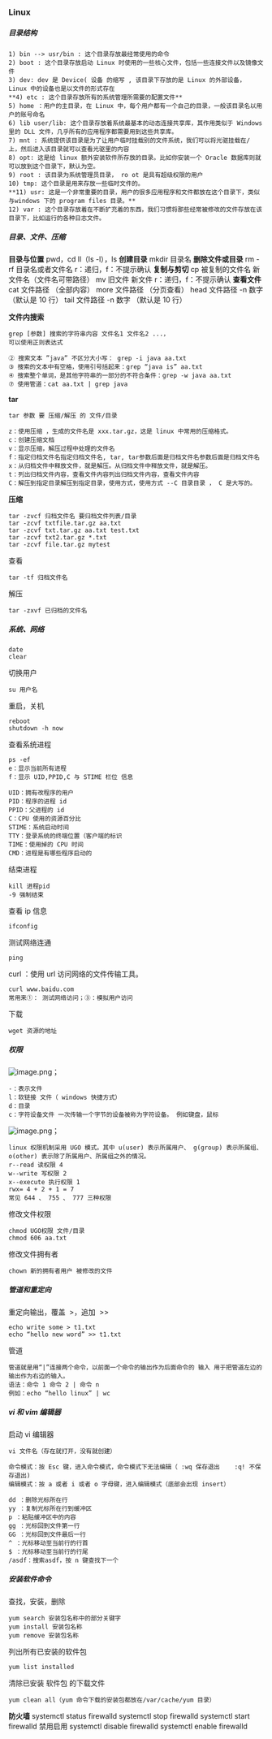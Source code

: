 ### Linux

##### 目录结构

```plaintext
1) bin --> usr/bin : 这个目录存放最经常使用的命令
2) boot : 这个目录存放启动 Linux 时使用的一些核心文件，包括一些连接文件以及镜像文件
3) dev: dev 是 Device( 设备 的缩写 , 该目录下存放的是 Linux 的外部设备， Linux 中的设备也是以文件的形式存在
**4) etc : 这个目录存放所有的系统管理所需要的配置文件**
5) home ：用户的主目录，在 Linux 中，每个用户都有一个自己的目录，一般该目录名以用户的账号命名
6) lib user/lib: 这个目录存放着系统最基本的动态连接共享库，其作用类似于 Windows 里的 DLL 文件，几乎所有的应用程序都需要用到这些共享库。
7) mnt : 系统提供该目录是为了让用户临时挂载别的文件系统，我们可以将光驱挂载在/ 上，然后进入该目录就可以查看光驱里的内容
8) opt: 这是给 linux 额外安装软件所存放的目录。比如你安装一个 Oracle 数据库则就可以放到这个目录下，默认为空。
9) root : 该目录为系统管理员目录， ro ot 是具有超级权限的用户
10) tmp: 这个目录是用来存放一些临时文件的。
**11) usr: 这是一个非常重要的目录，用户的很多应用程序和文件都放在这个目录下，类似与windows 下的 program files 目录。**
12) var : 这个目录存放着在不断扩充着的东西，我们习惯将那些经常被修改的文件存放在该目录下，比如运行的各种日志文件。
```

##### 目录、文件、压缩

**目录与位置**
pwd，cd
ll（ls -l），ls
**创建目录**
mkdir 目录名
**删除文件或目录**
rm -rf 目录名或者文件名
r：递归，f：不提示确认
**复制与剪切**
cp 被复制的文件名 新文件名（文件名可带路径）
mv 旧文件 新文件
r：递归，f：不提示确认
**查看文件**
cat 文件路径 （全部内容）
more 文件路径 （分页查看）
head 文件路径 -n 数字 （默认是 10 行）
tail 文件路径 -n 数字 （默认是 10 行）

**文件内搜索**

```
grep [参数] 搜索的字符串内容 文件名1 文件名2 ...，
可以使用正则表达式

② 搜索文本 ”java” 不区分大小写： grep -i java aa.txt
③ 搜索的文本中有空格，使用引号括起来：grep “java is” aa.txt
④ 搜索整个单词，是其他字符串的一部分的不符合条件：grep -w java aa.txt
⑦ 使用管道：cat aa.txt | grep java
```

**tar**

```
tar 参数 要 压缩/解压 的 文件/目录

z：使用压缩 ，生成的文件名是 xxx.tar.gz，这是 linux 中常用的压缩格式。
c：创建压缩文档
v：显示压缩，解压过程中处理的文件名
f：指定归档文件名指定归档文件名, tar, tar参数后面是归档文件名参数后面是归档文件名
x：从归档文件中释放文件，就是解压。从归档文件中释放文件，就是解压。
t：列出归档文件内容，查看文件内容列出归档文件内容，查看文件内容
C：解压到指定目录解压到指定目录，使用方式，使用方式 --C 目录目录 ， C 是大写的。
```

**压缩**

```
tar -zvcf 归档文件名 要归档文件列表/目录
tar -zcvf txtfile.tar.gz aa.txt
tar -zcvf txt.tar.gz aa.txt test.txt
tar -zcvf txt2.tar.gz *.txt
tar -zcvf file.tar.gz mytest
```

查看

```
tar -tf 归档文件名
```

解压

```
tar -zxvf 已归档的文件名
```

##### 系统、网络

```
date
clear
```

切换用户

```
su 用户名
```

重启，关机

```
reboot
shutdown -h now
```

查看系统进程

```
ps -ef
e：显示当前所有进程
f：显示 UID,PPID,C 与 STIME 栏位 信息

UID：拥有改程序的用户
PID：程序的进程 id
PPID：父进程的 id
C：CPU 使用的资源百分比
STIME：系统启动时间
TTY：登录系统的终端位置（客户端的标识
TIME：使用掉的 CPU 时间
CMD：进程是有哪些程序启动的
```

结束进程

```
kill 进程pid
-9 强制结束
```

查看 ip 信息

```
ifconfig
```

测试网络连通

```
ping
```

curl ：使用 url 访问网络的文件传输工具。

```
curl www.baidu.com
常用来①： 测试网络访问；③：模拟用户访问
```

下载

```
wget 资源的地址
```

##### 权限

![image.png](https://cdn.nlark.com/yuque/0/2021/png/12407496/1636038479174-9cd18384-30fc-4fee-9f89-55c8b2f5b2dd.png#clientId=u3afd84e8-66b7-4&crop=0&crop=0&crop=1&crop=1&from=paste&height=124&id=ueadf58cd&margin=%5Bobject%20Object%5D&name=image.png&originHeight=248&originWidth=783&originalType=binary&ratio=1&rotation=0&showTitle=false&size=52958&status=done&style=none&taskId=ub7375f93-d436-4572-98de-ea7d39f4a7d&title=&width=391.5)；

```
-：表示文件
l：软链接 文件（ windows 快捷方式）
d：目录
c：字符设备文件 一次传输一个字节的设备被称为字符设备。 例如键盘，鼠标
```

![image.png](https://cdn.nlark.com/yuque/0/2021/png/12407496/1636038482716-4e2511f4-174b-4ef6-a022-444d68f14b6a.png#clientId=u3afd84e8-66b7-4&crop=0&crop=0&crop=1&crop=1&from=paste&height=83&id=ua9bf530a&margin=%5Bobject%20Object%5D&name=image.png&originHeight=165&originWidth=324&originalType=binary&ratio=1&rotation=0&showTitle=false&size=30224&status=done&style=none&taskId=u34ade78a-4a35-43df-bba9-70b5f95f511&title=&width=162)；

```
linux 权限机制采用 UGO 模式。其中 u(user) 表示所属用户、 g(group) 表示所属组、 o(other) 表示除了所属用户、所属组之外的情况。
r--read 读权限 4
w--write 写权限 2
x--execute 执行权限 1
rwx= 4 + 2 + 1 = 7
常见 644 、 755 、 777 三种权限
```

修改文件权限

```
chmod UGO权限 文件/目录
chmod 606 aa.txt
```

修改文件拥有者

```
chown 新的拥有者用户 被修改的文件
```

##### 管道和重定向

重定向输出，覆盖  >，追加  >>

```
echo write some > t1.txt
echo “hello new word” >> t1.txt
```

管道

```
管道就是用“|”连接两个命令，以前面一个命令的输出作为后面命令的 输入 用于把管道左边的输出作为右边的输入。
语法：命令 1 命令 2 | 命令 n
例如：echo “hello linux” | wc
```

##### vi 和 vim 编辑器

启动 vi 编辑器

```
vi 文件名（存在就打开，没有就创建）
```

```
命令模式：按 Esc 键，进入命令模式，命令模式下无法编辑（ :wq 保存退出    :q! 不保存退出)
编辑模式：按 a 或者 i 或者 o 字母键，进入编辑模式（底部会出现 insert）
```

```
dd ：删除光标所在行
yy ：复制光标所在行到缓冲区
p ：粘贴缓冲区中的内容
gg ：光标回到文件第一行
GG ：光标回到文件最后一行
^ ：光标移动至当前行的行首
$ ：光标移动至当前行的行尾
/asdf：搜索asdf，按 n 键查找下一个
```

##### 安装软件命令

查找，安装，删除

```
yum search 安装包名称中的部分关键字
yum install 安装包名称
yum remove 安装包名称
```

列出所有已安装的软件包

```
yum list installed
```

清除已安装 软件包 的下载文件

```
yum clean all（yum 命令下载的安装包都放在/var/cache/yum 目录）
```

**防火墙**
systemctl status firewalld
systemctl stop firewalld
systemctl start firewalld
禁用启用
systemctl disable firewalld
systemctl enable firewalld

